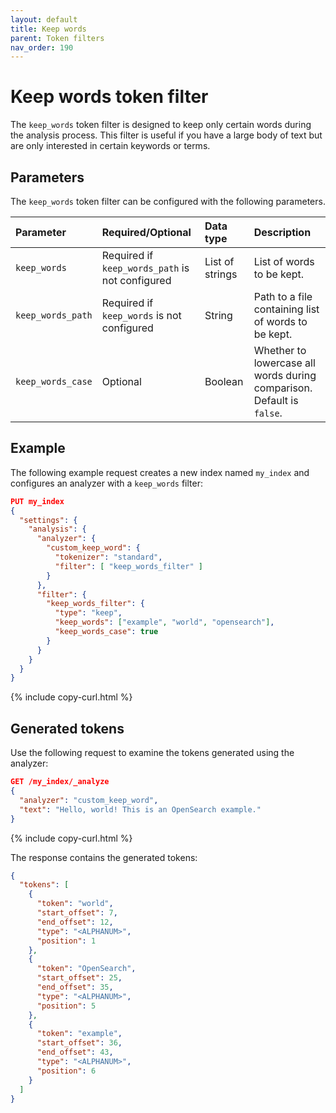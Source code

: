 ```yaml
---
layout: default
title: Keep words
parent: Token filters
nav_order: 190
---
```


# Keep words token filter

The `keep_words` token filter is designed to keep only certain words during the analysis process. This filter is useful if you have a large body of text but are only interested in certain keywords or terms.

## Parameters

The `keep_words` token filter can be configured with the following parameters.

Parameter | Required/Optional | Data type | Description
:--- | :--- | :--- | :--- 
`keep_words` |  Required if `keep_words_path` is not configured | List of strings | List of words to be kept.
`keep_words_path` | Required if `keep_words` is not configured | String | Path to a file containing list of words to be kept.
`keep_words_case` | Optional | Boolean | Whether to lowercase all words during comparison. Default is `false`.
 

## Example

The following example request creates a new index named `my_index` and configures an analyzer with a `keep_words` filter:

```json
PUT my_index
{
  "settings": {
    "analysis": {
      "analyzer": {
        "custom_keep_word": {
          "tokenizer": "standard",
          "filter": [ "keep_words_filter" ]
        }
      },
      "filter": {
        "keep_words_filter": {
          "type": "keep",
          "keep_words": ["example", "world", "opensearch"],
          "keep_words_case": true
        }
      }
    }
  }
}
```
{% include copy-curl.html %}

## Generated tokens

Use the following request to examine the tokens generated using the analyzer:

```json
GET /my_index/_analyze
{
  "analyzer": "custom_keep_word",
  "text": "Hello, world! This is an OpenSearch example."
}
```
{% include copy-curl.html %}

The response contains the generated tokens:

```json
{
  "tokens": [
    {
      "token": "world",
      "start_offset": 7,
      "end_offset": 12,
      "type": "<ALPHANUM>",
      "position": 1
    },
    {
      "token": "OpenSearch",
      "start_offset": 25,
      "end_offset": 35,
      "type": "<ALPHANUM>",
      "position": 5
    },
    {
      "token": "example",
      "start_offset": 36,
      "end_offset": 43,
      "type": "<ALPHANUM>",
      "position": 6
    }
  ]
}
```
